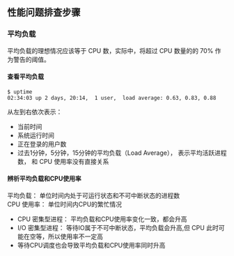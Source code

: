 ## 性能问题排查步骤


### 平均负载
平均负载的理想情况应该等于 CPU 数，实际中，将超过 CPU 数量的的 70% 作为警告的阈值。
#### 查看平均负载
```shell script
$ uptime
02:34:03 up 2 days, 20:14,  1 user,  load average: 0.63, 0.83, 0.88
```
从左到右依次表示：
- 当前时间
- 系统运行时间
- 正在登录的用户数
- 过去1分钟，5分钟，15分钟的平均负载（Load Average）， 表示平均活跃进程数， 和 CPU 使用率没有直接关系

#### 辨析平均负载和CPU使用率
平均负载： 单位时间内处于可运行状态和不可中断状态的进程数  
CPU 使用率： 单位时间内CPU的繁忙情况  

- CPU 密集型进程： 平均负载和CPU使用率变化一致，都会升高
- I/O 密集型进程： 等待IO属于不可中断状态，平均负载会升高,但 CPU 此时可能在空等，所以使用率不一定高
- 等待CPU调度也会导致平均负载和CPU使用率同时升高

 





